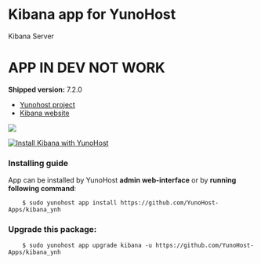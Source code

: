 # Kibana app for YunoHost
Kibana Server

# APP IN DEV NOT WORK

**Shipped version:** 7.2.0

- [Yunohost project](https://yunohost.org)
- [Kibana website](https://www.elastic.co/fr/products/kibana)

![](https://www.ambient-it.net/wp-content/uploads/2019/04/LOGO1-KIBANA-200x175-.jpg)


[![Install Kibana with YunoHost](https://install-app.yunohost.org/install-with-yunohost.png)](https://install-app.yunohost.org/?app=kibana)


### Installing guide

 App can be installed by YunoHost **admin web-interface** or by **running following command**:

        $ sudo yunohost app install https://github.com/YunoHost-Apps/kibana_ynh

 
### Upgrade this package:

        $ sudo yunohost app upgrade kibana -u https://github.com/YunoHost-Apps/kibana_ynh
